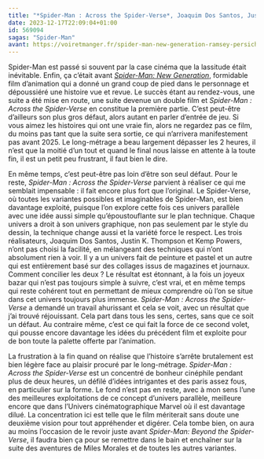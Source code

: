 ```yaml
---
title: "*Spider-Man : Across the Spider-Verse*, Joaquim Dos Santos, Justin K. Thompson et Kemp Powers"
date: 2023-12-17T22:09:04+01:00
id: 569094 
sagas: "Spider-Man"
avant: https://voiretmanger.fr/spider-man-new-generation-ramsey-persichetti-rothman/
---
```


Spider-Man est passé si souvent par la case cinéma que la lassitude était inévitable. Enfin, ça c’était avant [*Spider-Man: New Generation*](https://voiretmanger.fr/spider-man-new-generation-ramsey-persichetti-rothman/), formidable film d’animation qui a donné un grand coup de pied dans le personnage et dépoussiéré une histoire vue et revue. Le succès étant au rendez-vous, une suite a été mise en route, une suite devenue un double film et *Spider-Man : Across the Spider-Verse* en constitue la première partie. C’est peut-être d’ailleurs son plus gros défaut, alors autant en parler d’entrée de jeu. Si vous aimez les histoires qui ont une vraie fin, alors ne regardez pas ce film, du moins pas tant que la suite sera sortie, ce qui n’arrivera manifestement pas avant 2025. Le long-métrage a beau largement dépasser les 2 heures, il n’est que la moitié d’un tout et quand le final nous laisse en attente à la toute fin, il est un petit peu frustrant, il faut bien le dire.

En même temps, c’est peut-être pas loin d’être son seul défaut. Pour le reste, *Spider-Man : Across the Spider-Verse* parvient à réaliser ce qui me semblait impensable : il fait encore plus fort que l’original. Le Spider-Verse, où toutes les variantes possibles et imaginables de Spider-Man, est bien davantage exploité, puisque l’on explore cette fois ces univers parallèle avec une idée aussi simple qu’époustouflante sur le plan technique. Chaque univers a droit à son univers graphique, non pas seulement par le style du dessin, la technique change aussi et la variété force le respect. Les trois réalisateurs, Joaquim Dos Santos, Justin K. Thompson et Kemp Powers, n’ont pas choisi la facilité, en mélangeant des techniques qui n’ont absolument rien à voir. Il y a un univers fait de peinture et pastel et un autre qui est entièrement basé sur des collages issus de magazines et journaux. Comment concilier les deux ? Le résultat est étonnant, à la fois un joyeux bazar qui n’est pas toujours simple à suivre, c’est vrai, et en même temps qui reste cohérent tout en permettant de mieux comprendre où l’on se situe dans cet univers toujours plus immense. *Spider-Man : Across the Spider-Verse* a demandé un travail ahurissant et cela se voit, avec un résultat que j’ai trouvé réjouissant. Cela part dans tous les sens, certes, sans que ce soit un défaut. Au contraire même, c’est ce qui fait la force de ce second volet, qui pousse encore davantage les idées du précédent film et exploite pour de bon toute la palette offerte par l’animation. 

La frustration à la fin quand on réalise que l’histoire s’arrête brutalement est bien légère face au plaisir procuré par le long-métrage. *Spider-Man : Across the Spider-Verse* est un concentré de bonheur cinéphile pendant plus de deux heures, un défilé d’idées intrigantes et des paris assez fous, en particulier sur la forme. Le fond n’est pas en reste, avec à mon sens l’une des meilleures exploitations de ce concept d’univers parallèle, meilleure encore que dans l’Univers cinématographique Marvel où il est davantage dilué. La concentration ici est telle que le film mériterait sans doute une deuxième vision pour tout appréhender et digérer. Cela tombe bien, on aura au moins l’occasion de le revoir juste avant *‌Spider-Man: Beyond the Spider-Verse*, il faudra bien ça pour se remettre dans le bain et enchaîner sur la suite des aventures de Miles Morales et de toutes les autres variantes. 

